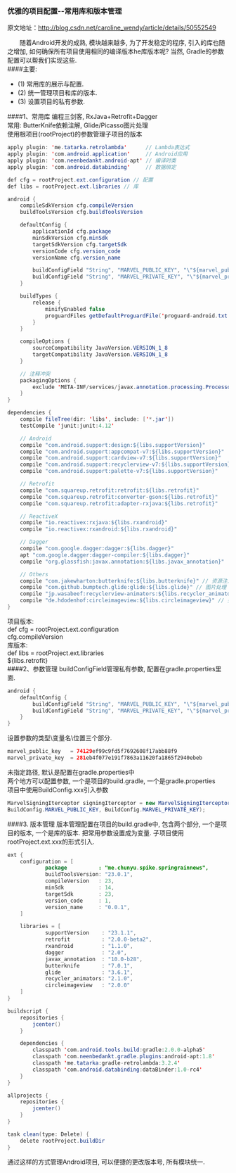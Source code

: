 ### 优雅的项目配置--常用库和版本管理

原文地址：http://blog.csdn.net/caroline_wendy/article/details/50552549

　　随着Android开发的成熟, 模块越来越多, 为了开发稳定的程序, 引入的库也随之增加, 如何确保所有项目使用相同的编译版本he库版本呢?
当然, Gradle的参数配置可以帮我们实现这些.<br/>
####主要:
* (1) 常用库的展示与配置.
* (2) 统一管理项目和库的版本.
* (3) 设置项目的私有参数.

####1、常用库
编程三剑客, RxJava+Retrofit+Dagger<br/>
常用: ButterKnife依赖注解, Glide/Picasso图片处理<br/>
使用根项目(rootProject)的参数管理子项目的版本<br/>
```Java
apply plugin: 'me.tatarka.retrolambda'      // Lambda表达式
apply plugin: 'com.android.application'     // Android应用
apply plugin: 'com.neenbedankt.android-apt' // 编译时类
apply plugin: 'com.android.databinding'     // 数据绑定

def cfg = rootProject.ext.configuration // 配置
def libs = rootProject.ext.libraries // 库

android {
    compileSdkVersion cfg.compileVersion
    buildToolsVersion cfg.buildToolsVersion

    defaultConfig {
        applicationId cfg.package
        minSdkVersion cfg.minSdk
        targetSdkVersion cfg.targetSdk
        versionCode cfg.version_code
        versionName cfg.version_name

        buildConfigField "String", "MARVEL_PUBLIC_KEY", "\"${marvel_public_key}\""
        buildConfigField "String", "MARVEL_PRIVATE_KEY", "\"${marvel_private_key}\""
    }

    buildTypes {
        release {
            minifyEnabled false
            proguardFiles getDefaultProguardFile('proguard-android.txt'), 'proguard-rules.pro'
        }
    }

    compileOptions {
        sourceCompatibility JavaVersion.VERSION_1_8
        targetCompatibility JavaVersion.VERSION_1_8
    }

    // 注释冲突
    packagingOptions {
        exclude 'META-INF/services/javax.annotation.processing.Processor'
    }
}

dependencies {
    compile fileTree(dir: 'libs', include: ['*.jar'])
    testCompile 'junit:junit:4.12'

    // Android
    compile "com.android.support:design:${libs.supportVersion}"
    compile "com.android.support:appcompat-v7:${libs.supportVersion}"
    compile "com.android.support:cardview-v7:${libs.supportVersion}"
    compile "com.android.support:recyclerview-v7:${libs.supportVersion}"
    compile "com.android.support:palette-v7:${libs.supportVersion}"

    // Retrofit
    compile "com.squareup.retrofit:retrofit:${libs.retrofit}"
    compile "com.squareup.retrofit:converter-gson:${libs.retrofit}"
    compile "com.squareup.retrofit:adapter-rxjava:${libs.retrofit}"

    // ReactiveX
    compile "io.reactivex:rxjava:${libs.rxandroid}"
    compile "io.reactivex:rxandroid:${libs.rxandroid}"

    // Dagger
    compile "com.google.dagger:dagger:${libs.dagger}"
    apt "com.google.dagger:dagger-compiler:${libs.dagger}"
    compile "org.glassfish:javax.annotation:${libs.javax_annotation}"

    // Others
    compile "com.jakewharton:butterknife:${libs.butterknife}" // 资源注入
    compile "com.github.bumptech.glide:glide:${libs.glide}" // 图片处理
    compile "jp.wasabeef:recyclerview-animators:${libs.recycler_animators}" // Recycler动画
    compile "de.hdodenhof:circleimageview:${libs.circleimageview}" // 头像视图
}
```
项目版本:<br/>
def cfg = rootProject.ext.configuration<br/>
cfg.compileVersion<br/>
库版本:<br/>
def libs = rootProject.ext.libraries<br/>
${libs.retrofit}<br/>
####2、参数管理
buildConfigField管理私有参数, 配置在gradle.properties里面.
```Java
android {
    defaultConfig {
        buildConfigField "String", "MARVEL_PUBLIC_KEY", "\"${marvel_public_key}\""
        buildConfigField "String", "MARVEL_PRIVATE_KEY", "\"${marvel_private_key}\""
    }
}
```
设置参数的类型\变量名\位置三个部分.
```Java
marvel_public_key   = 74129ef99c9fd5f7692608f17abb88f9
marvel_private_key  = 281eb4f077e191f7863a11620fa1865f2940ebeb
```
未指定路径, 默认是配置在gradle.properties中<br/>
两个地方可以配置参数, 一个是项目的build.gradle, 一个是gradle.properties<br/>
项目中使用BuildConfig.xxx引入参数<br/>
```Java
MarvelSigningIterceptor signingIterceptor = new MarvelSigningIterceptor(
BuildConfig.MARVEL_PUBLIC_KEY, BuildConfig.MARVEL_PRIVATE_KEY);
```
####3. 版本管理
版本管理配置在项目的build.gradle中, 包含两个部分, 一个是项目的版本, 一个是库的版本. 把常用参数设置成为变量. 子项目使用rootProject.ext.xxx的形式引入.
```Java
ext {
    configuration = [
            package          : "me.chunyu.spike.springrainnews",
            buildToolsVersion: "23.0.1",
            compileVersion   : 23,
            minSdk           : 14,
            targetSdk        : 23,
            version_code     : 1,
            version_name     : "0.0.1",
    ]

    libraries = [
            supportVersion    : "23.1.1",
            retrofit          : "2.0.0-beta2",
            rxandroid         : "1.1.0",
            dagger            : "2.0",
            javax_annotation  : "10.0-b28",
            butterknife       : "7.0.1",
            glide             : "3.6.1",
            recycler_animators: "2.1.0",
            circleimageview   : "2.0.0"
    ]
}

buildscript {
    repositories {
        jcenter()
    }

    dependencies {
        classpath 'com.android.tools.build:gradle:2.0.0-alpha5'
        classpath 'com.neenbedankt.gradle.plugins:android-apt:1.8'
        classpath 'me.tatarka:gradle-retrolambda:3.2.4'
        classpath 'com.android.databinding:dataBinder:1.0-rc4'
    }
}

allprojects {
    repositories {
        jcenter()
    }
}

task clean(type: Delete) {
    delete rootProject.buildDir
}
```
通过这样的方式管理Android项目, 可以便捷的更改版本号, 所有模块统一.
